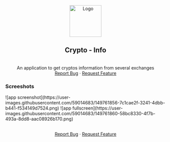 <div align="center">
  <a href="https://github.com/JavierColmenares/Crypto-Info">
    <img src="https://user-images.githubusercontent.com/59014683/149762993-76aa8ff1-6f93-4723-b162-a14093e1c18d.png" alt="Logo" width="100" height="100">
  </a>

  <h2 align="center">Crypto - Info</h2>

  <p align="center">
    <br />
    An application to get cryptos information from several exchanges
    <br />
    <a href="https://github.com/JavierColmenares/Crypto-Info/issues">Report Bug</a>
    ·
    <a href="https://github.com/JavierColmenares/Crypto-Info/issues">Request Feature</a>
  </p>
</div>

<h3>Screeshots</h3>
![app  screenshot](https://user-images.githubusercontent.com/59014683/149761856-7c1cae2f-3241-4dbb-b441-f534149d7524.png)
![app fullscreen](https://user-images.githubusercontent.com/59014683/149761860-58bc8330-4f7b-493a-8dd8-aac08926b170.png)

<p align="center">
  <br />
  <a href="https://github.com/JavierColmenares/Crypto-Info/issues">Report Bug</a>
  ·
  <a href="https://github.com/JavierColmenares/Crypto-Info/issues">Request Feature</a>
</p>
